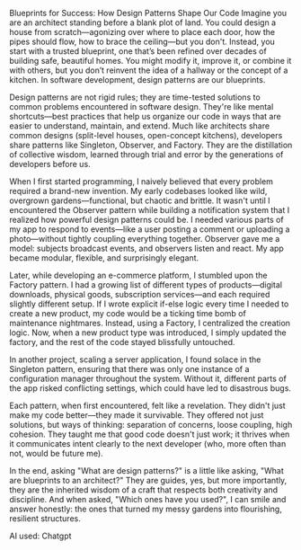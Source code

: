 
Blueprints for Success: How Design Patterns Shape Our Code
Imagine you are an architect standing before a blank plot of land. You could design a house from scratch—agonizing over where to place each door, how the pipes should flow, how to brace the ceiling—but you don't. Instead, you start with a trusted blueprint, one that’s been refined over decades of building safe, beautiful homes. You might modify it, improve it, or combine it with others, but you don’t reinvent the idea of a hallway or the concept of a kitchen. In software development, design patterns are our blueprints.

Design patterns are not rigid rules; they are time-tested solutions to common problems encountered in software design. They're like mental shortcuts—best practices that help us organize our code in ways that are easier to understand, maintain, and extend. Much like architects share common designs (split-level houses, open-concept kitchens), developers share patterns like Singleton, Observer, and Factory. They are the distillation of collective wisdom, learned through trial and error by the generations of developers before us.

When I first started programming, I naively believed that every problem required a brand-new invention. My early codebases looked like wild, overgrown gardens—functional, but chaotic and brittle. It wasn't until I encountered the Observer pattern while building a notification system that I realized how powerful design patterns could be. I needed various parts of my app to respond to events—like a user posting a comment or uploading a photo—without tightly coupling everything together. Observer gave me a model: subjects broadcast events, and observers listen and react. My app became modular, flexible, and surprisingly elegant.

Later, while developing an e-commerce platform, I stumbled upon the Factory pattern. I had a growing list of different types of products—digital downloads, physical goods, subscription services—and each required slightly different setup. If I wrote explicit if-else logic every time I needed to create a new product, my code would be a ticking time bomb of maintenance nightmares. Instead, using a Factory, I centralized the creation logic. Now, when a new product type was introduced, I simply updated the factory, and the rest of the code stayed blissfully untouched.

In another project, scaling a server application, I found solace in the Singleton pattern, ensuring that there was only one instance of a configuration manager throughout the system. Without it, different parts of the app risked conflicting settings, which could have led to disastrous bugs.

Each pattern, when first encountered, felt like a revelation. They didn't just make my code better—they made it survivable. They offered not just solutions, but ways of thinking: separation of concerns, loose coupling, high cohesion. They taught me that good code doesn't just work; it thrives when it communicates intent clearly to the next developer (who, more often than not, would be future me).

In the end, asking "What are design patterns?" is a little like asking, "What are blueprints to an architect?" They are guides, yes, but more importantly, they are the inherited wisdom of a craft that respects both creativity and discipline. And when asked, "Which ones have you used?", I can smile and answer honestly: the ones that turned my messy gardens into flourishing, resilient structures.

AI used: Chatgpt
